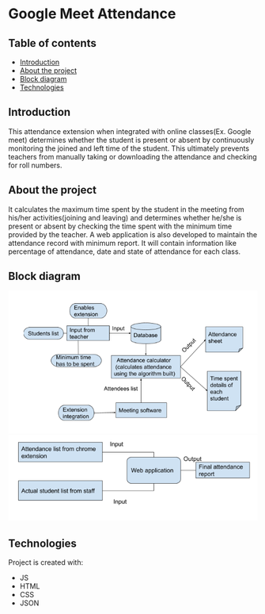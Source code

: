 # Google Meet Attendance

## Table of contents
* [Introduction](#introduction)
* [About the project](#about-the-project)
* [Block diagram](#block-diagram)
* [Technologies](#technologies)

## Introduction
This attendance extension when integrated with online classes(Ex. Google meet) determines whether the student is present or absent by continuously monitoring the joined and left time of the student. This ultimately prevents teachers from manually taking or downloading the attendance and checking for roll numbers.

## About the project
It calculates the maximum time spent by the student in the meeting from his/her activities(joining and leaving) and determines whether he/she is present or absent by checking the time spent with the minimum time provided by the teacher.
A web application is also developed to maintain the attendance record with minimum report. It will contain information like percentage of attendance, date and state of attendance for each class.

## Block diagram
![block1](https://github.com/Abinayaa299/google-meet-attendance/blob/main/block1.PNG)
![block2](https://github.com/Abinayaa299/google-meet-attendance/blob/main/block2.PNG)

## Technologies
Project is created with:
* JS
* HTML
* CSS
* JSON



